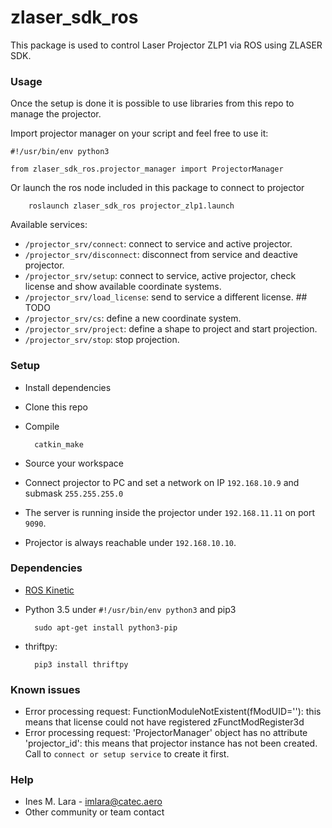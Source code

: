 # zlaser_sdk_ros

This package is used to control Laser Projector ZLP1 via ROS using ZLASER SDK.

### Usage ###
Once the setup is done it is possible to use libraries from this repo to manage the projector.

Import projector manager on your script and feel free to use it:
```
#!/usr/bin/env python3

from zlaser_sdk_ros.projector_manager import ProjectorManager
```

Or launch the ros node included in this package to connect to projector

        roslaunch zlaser_sdk_ros projector_zlp1.launch

Available services:
- `/projector_srv/connect`: connect to service and active projector.  
- `/projector_srv/disconnect`:  disconnect from service and deactive projector.
- `/projector_srv/setup`: connect to service, active projector, check license and show available coordinate systems.
- `/projector_srv/load_license`: send to service a different license.  ## TODO
- `/projector_srv/cs`: define a new coordinate system.
- `/projector_srv/project`: define a shape to project and start projection.
- `/projector_srv/stop`: stop projection.

### Setup ###

* Install dependencies
* Clone this repo 
* Compile

        catkin_make

* Source your workspace
* Connect projector to PC and set a network on IP `192.168.10.9` and submask `255.255.255.0`
* The server is running inside the projector under `192.168.11.11` on port `9090`.
* Projector is always reachable under `192.168.10.10`. 

### Dependencies ###

* [ROS Kinetic](http://wiki.ros.org/kinetic/Installation/Ubuntu)
* Python 3.5 under `#!/usr/bin/env python3` and pip3

        sudo apt-get install python3-pip

* thriftpy:

        pip3 install thriftpy

### Known issues ###
* Error processing request: FunctionModuleNotExistent(fModUID=''): this means that license could not have registered zFunctModRegister3d
* Error processing request: 'ProjectorManager' object has no attribute 'projector_id': this means that projector instance has not been created. Call to `connect or setup service` to create it first.

### Help ###

* Ines M. Lara - imlara@catec.aero
* Other community or team contact